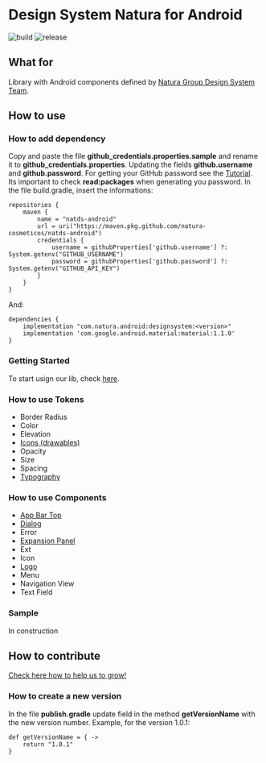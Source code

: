 # Design System Natura for Android

![build](https://img.shields.io/bitrise/7f2a8943b9821eb7/master?style=for-the-badge&token=FxAKpfZdgAYqXYTaox0E8Q)
![release](https://img.shields.io/github/v/release/natura-cosmeticos/natds-android?style=for-the-badge)

## What for
Library with Android components defined by [Natura Group Design System Team](https://zeroheight.com/08f80f4e1/p/335165-natds--natura-design-system).

## How to use

### How to add dependency
Copy and paste the file **github_credentials.properties.sample** and rename it to **github_credentials.properties**. Updating the fields **github.username** and **github.password**. For getting your GitHub password see the [Tutorial](https://help.github.com/en/github/authenticating-to-github/creating-a-personal-access-token-for-the-command-line). Its important to check **read:packages** when generating you password.
In the file build.gradle, insert the informations:

    repositories {
        maven {
            name = "natds-android"
            url = uri("https://maven.pkg.github.com/natura-cosmeticos/natds-android")
            credentials {
                username = githubProperties['github.username'] ?: System.getenv("GITHUB_USERNAME")
                password = githubProperties['github.password'] ?: System.getenv("GITHUB_API_KEY")
            }
        }
    }

And:

    dependencies {
        implementation "com.natura.android:designsystem:<version>"
        implementation 'com.google.android.material:material:1.1.0'
    }

### Getting Started
To start usign our lib, check [here](doc/getting-started.md).

### How to use Tokens
- Border Radius
- Color
- Elevation
- [Icons (drawables)](doc/icon-token.md)
- Opacity
- Size
- Spacing
- [Typography](doc/typography-token.md)

### How to use Components
- [App Bar Top](doc/app-bar-top.md)
- [Dialog](doc/dialog.md)
- Error
- [Expansion Panel](doc/expansion-panel.md)
- Ext
- Icon
- [Logo](doc/logo.md)
- Menu
- Navigation View
- Text Field

### Sample
In construction

## How to contribute
[Check here how to help us to grow!](doc/how-to-contribute.md)

### How to create a new version
In the file **publish.gradle** update field in the method **getVersionName** with the new version number. Example, for the version 1.0.1:

    def getVersionName = { ->
        return "1.0.1"
    }


